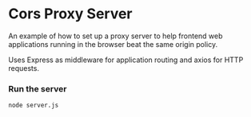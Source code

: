 # Cors Proxy Server
An example of how to set up a proxy server to help frontend web applications running in the browser beat the same origin policy.

Uses Express as middleware for application routing and axios for HTTP requests.

### Run the server
```
node server.js
```

